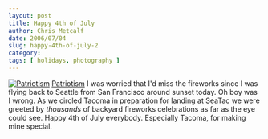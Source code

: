 ```yaml
---
layout: post
title: Happy 4th of July
author: Chris Metcalf
date: 2006/07/04
slug: happy-4th-of-july-2
category: 
tags: [ holidays, photography ]
---
```


<a href="http://www.flickr.com/photos/chrismetcalf/182270093/" title="Patriotism"><img src="http://static.flickr.com/62/182270093_128b2d2e7e.jpg" alt="Patriotism" class="flickrphoto" /></a>
<a href="http://www.flickr.com/photos/chrismetcalf/182270093/" class="photocaption">Patriotism</a>
I was worried that I'd miss the fireworks since I was flying back to Seattle from San Francisco around sunset today. Oh boy was I wrong.
As we circled Tacoma in preparation for landing at SeaTac we were greeted by <em>thousands</em> of backyard fireworks celebrations as far as the eye could see.
Happy 4th of July everybody. Especially Tacoma, for making mine special.
